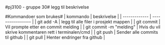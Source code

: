 #pj3100 - gruppe 30#
legg til beskrivelse

#Kommandoer som brukes#
|  kommando     |  beskrivelse      |
| ------------- | ----------------- |
|  git add -A  | legg til alle filer i prosjekt mappen  |
|  git commit  | Vil prompte etter en commit melding  |
|  git commit -m "melding"  |  Hvis du vil skrive kommentaren rett i terminalen/cmd  |
|  git push  |  Sender alle commits til github  |
|  git pull  |  Henter endringer fra github  |
